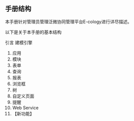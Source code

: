 ## 手册结构

本手册针对管理员管理泛微协同管理平台E-cology进行详尽描述。

以下是关于本手册的基本结构

引言 建模引擎

1.  应用
2.  模块
3.  表单
4.  查询
5.  报表
6.  浏览框
7.  树
8.  自定义页面
9.  提醒
10.  Web Service
11.  【新功能】